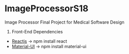 # ImageProcessorS18
Image Processor Final Project for Medical Software Design

1. Front-End Dependencies
- [Reactjs](https://reactjs.org/) -> npm install react
- [Material-UI](https://www.npmjs.com/package/material-ui) -> npm install material-ui

